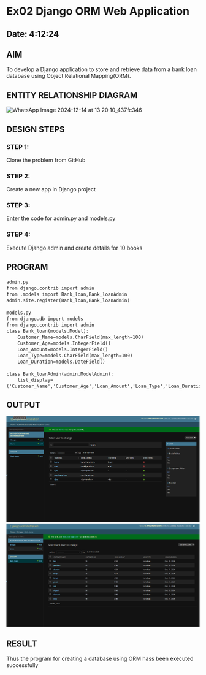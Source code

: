 # Ex02 Django ORM Web Application
## Date:  4:12:24
## AIM
To develop a Django application to store and retrieve data from a bank loan database using Object Relational Mapping(ORM).

## ENTITY RELATIONSHIP DIAGRAM
![WhatsApp Image 2024-12-14 at 13 20 10_437fc346](https://github.com/user-attachments/assets/29e992ad-03fe-4dac-a325-33c26f842643)



## DESIGN STEPS

### STEP 1:
Clone the problem from GitHub

### STEP 2:
Create a new app in Django project

### STEP 3:
Enter the code for admin.py and models.py

### STEP 4:
Execute Django admin and create details for 10 books

## PROGRAM
```
admin.py
from django.contrib import admin
from .models import Bank_loan,Bank_loanAdmin
admin.site.register(Bank_loan,Bank_loanAdmin)

models.py
from django.db import models
from django.contrib import admin
class Bank_loan(models.Model):
    Customer_Name=models.CharField(max_length=100)
    Customer_Age=models.IntegerField()
    Loan_Amount=models.IntegerField()
    Loan_Type=models.CharField(max_length=100)
    Loan_Duration=models.DateField()

class Bank_loanAdmin(admin.ModelAdmin):
    list_display=('Customer_Name','Customer_Age','Loan_Amount','Loan_Type','Loan_Duration')
```


## OUTPUT
![alt text](<Screenshot 2024-12-04 112708.png>)
![alt text](<Screenshot 2024-12-04 113417.png>)


## RESULT
Thus the program for creating a database using ORM hass been executed successfully
